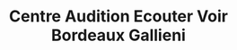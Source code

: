 ---
title: "Centre Audition Ecouter Voir Bordeaux Gallieni"
url: /bordeaux/centre-audition-ecouter-voir-bordeaux-gallieni/
shop: opticien
---